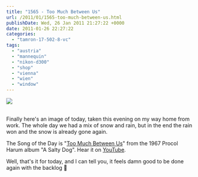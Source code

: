 ```yaml
---
title: "1565 - Too Much Between Us"
url: /2011/01/1565-too-much-between-us.html
publishDate: Wed, 26 Jan 2011 21:27:22 +0000
date: 2011-01-26 22:27:22
categories: 
  - "tamron-17-502-8-vc"
tags: 
  - "austria"
  - "mannequin"
  - "nikon-d300"
  - "shop"
  - "vienna"
  - "wien"
  - "window"
---
```

<div class="container">
<div class="center"><a target="_blank" href="https://d25zfm9zpd7gm5.cloudfront.net/1200x1200/2011/20110126_192313_ps.jpg"><img src="https://d25zfm9zpd7gm5.cloudfront.net/0600x0600/2011/20110126_192313_ps.jpg" /></a></div>
</div>
<br />

Finally here's an image of today, taken this evening on my way home from work. The whole day we had a mix of snow and rain, but in the end the rain won and the snow is already gone again.

 The Song of the Day is "<a target="_blank" href="http://www.lyricsmode.com/lyrics/p/procol_harum/too_much_between_us.html">Too Much Between Us</a>" from the 1967 Procol Harum album "A Salty Dog". Hear it on <a target="_blank" href="http://www.youtube.com/watch?v=vtuTWPNKY2w">YouTube</a>.

Well, that's it for today, and I can tell you, it feels damn good to be done again with the backlog 🙂
